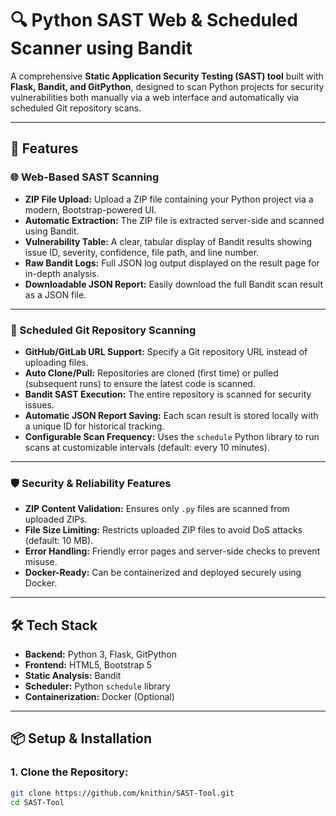 # 🔍 Python SAST Web & Scheduled Scanner using Bandit

A comprehensive **Static Application Security Testing (SAST) tool** built with **Flask, Bandit, and GitPython**, designed to scan Python projects for security vulnerabilities both manually via a web interface and automatically via scheduled Git repository scans.

---

## 🚀 Features

### 🌐 Web-Based SAST Scanning
- **ZIP File Upload:** Upload a ZIP file containing your Python project via a modern, Bootstrap-powered UI.
- **Automatic Extraction:** The ZIP file is extracted server-side and scanned using Bandit.
- **Vulnerability Table:** A clear, tabular display of Bandit results showing issue ID, severity, confidence, file path, and line number.
- **Raw Bandit Logs:** Full JSON log output displayed on the result page for in-depth analysis.
- **Downloadable JSON Report:** Easily download the full Bandit scan result as a JSON file.

---

### 🔁 Scheduled Git Repository Scanning
- **GitHub/GitLab URL Support:** Specify a Git repository URL instead of uploading files.
- **Auto Clone/Pull:** Repositories are cloned (first time) or pulled (subsequent runs) to ensure the latest code is scanned.
- **Bandit SAST Execution:** The entire repository is scanned for security issues.
- **Automatic JSON Report Saving:** Each scan result is stored locally with a unique ID for historical tracking.
- **Configurable Scan Frequency:** Uses the `schedule` Python library to run scans at customizable intervals (default: every 10 minutes).

---

### 🛡️ Security & Reliability Features
- **ZIP Content Validation:** Ensures only `.py` files are scanned from uploaded ZIPs.
- **File Size Limiting:** Restricts uploaded ZIP files to avoid DoS attacks (default: 10 MB).
- **Error Handling:** Friendly error pages and server-side checks to prevent misuse.
- **Docker-Ready:** Can be containerized and deployed securely using Docker.

---

## 🛠️ Tech Stack

- **Backend:** Python 3, Flask, GitPython
- **Frontend:** HTML5, Bootstrap 5
- **Static Analysis:** Bandit
- **Scheduler:** Python `schedule` library
- **Containerization:** Docker (Optional)

---

## 📦 Setup & Installation

### 1. Clone the Repository:
```bash
git clone https://github.com/knithin/SAST-Tool.git
cd SAST-Tool
